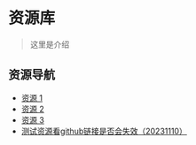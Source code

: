 # 资源库
> 这里是介绍

## 资源导航

- [资源 1](https://www.bilibili.com/)
- [资源 2](https://www.bilibili.com/)
- [资源 3](https://www.bilibili.com/)
- [测试资源看github链接是否会失效（20231110）](https://github.com/ssegsa/ssegsa-resource/raw/main/doc_template/%E6%96%87%E6%A1%A3%E6%A8%A1%E6%9D%BF_IEEE%E8%AE%BA%E6%96%87%E6%A8%A1%E6%9D%BF_v1_20220101_%E5%8C%85%E5%90%AB%E4%BD%BF%E7%94%A8%E6%96%B9%E5%BC%8F.docx)



<!-- <iframe src="//player.bilibili.com/player.html?aid=786787338&bvid=BV1414y1B7Na&cid=1223612545&page=1" scrolling="no" border="0" frameborder="no" framespacing="0" allowfullscreen="true" style="margin-top:10px;border-radius: 10px;width:100%;aspect-ratio: 16/9;box-shadow: 2px 2px 4px #c9c9c9;"> </iframe> -->